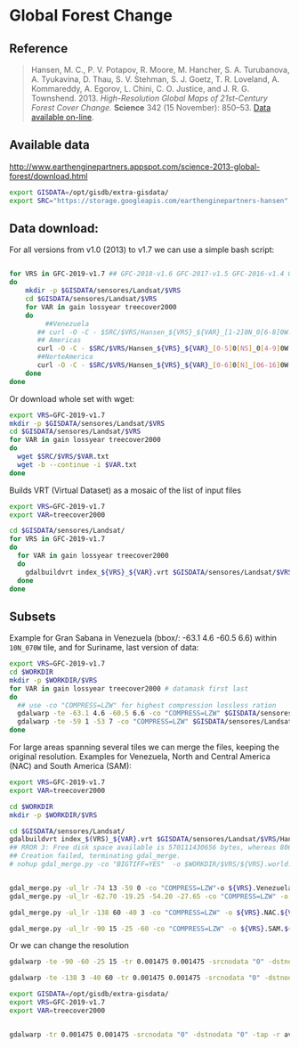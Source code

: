 # Global Forest Change

## Reference
> Hansen, M. C., P. V. Potapov, R. Moore, M. Hancher, S. A. Turubanova, A. Tyukavina, D. Thau, S. V. Stehman, S. J. Goetz, T. R. Loveland, A. Kommareddy, A. Egorov, L. Chini, C. O. Justice, and J. R. G. Townshend. 2013. *High-Resolution Global Maps of 21st-Century Forest Cover Change.* **Science** 342 (15 November): 850–53. [Data available on-line](http://earthenginepartners.appspot.com/science-2013-global-forest).


## Available data

http://www.earthenginepartners.appspot.com/science-2013-global-forest/download.html

```sh
export GISDATA=/opt/gisdb/extra-gisdata/
export SRC="https://storage.googleapis.com/earthenginepartners-hansen"
```

## Data download:

For all versions from  v1.0 (2013) to v1.7 we can use a simple bash script:

```sh

for VRS in GFC-2019-v1.7 ## GFC-2018-v1.6 GFC-2017-v1.5 GFC-2016-v1.4 GFC-2015-v1.3 GFC2015 GFC2014 GFC2013
do
    mkdir -p $GISDATA/sensores/Landsat/$VRS
    cd $GISDATA/sensores/Landsat/$VRS
    for VAR in gain lossyear treecover2000
    do
	     ##Venezuela
       ## curl -O -C - $SRC/$VRS/Hansen_${VRS}_${VAR}_[1-2]0N_0[6-8]0W.tif
       ## Americas
       curl -O -C - $SRC/$VRS/Hansen_${VRS}_${VAR}_[0-5]0[NS]_0[4-9]0W.tif
       ##NorteAmerica
       curl -O -C - $SRC/$VRS/Hansen_${VRS}_${VAR}_[0-6]0[N]_[06-16]0W.tif
    done
done
```

Or download whole set with wget:

```sh
export VRS=GFC-2019-v1.7
mkdir -p $GISDATA/sensores/Landsat/$VRS
cd $GISDATA/sensores/Landsat/$VRS
for VAR in gain lossyear treecover2000
do
  wget $SRC/$VRS/$VAR.txt
  wget -b --continue -i $VAR.txt
done

```

Builds VRT (Virtual Dataset) as a mosaic of the list of input files
```sh
export VRS=GFC-2019-v1.7
export VAR=treecover2000

cd $GISDATA/sensores/Landsat/
for VRS in GFC-2019-v1.7
do
  for VAR in gain lossyear treecover2000
  do
    gdalbuildvrt index_${VRS}_${VAR}.vrt $GISDATA/sensores/Landsat/$VRS/Hansen_${VRS}_${VAR}_*.tif
  done
done
```

## Subsets

Example for Gran Sabana in Venezuela (bbox/: -63.1 4.6 -60.5 6.6) within `10N_070W` tile, and for Suriname, last version of data:

```sh
export VRS=GFC-2019-v1.7
cd $WORKDIR
mkdir -p $WORKDIR/$VRS
for VAR in gain lossyear treecover2000 # datamask first last
do
  ## use -co "COMPRESS=LZW" for highest compression lossless ration
  gdalwarp -te -63.1 4.6 -60.5 6.6 -co "COMPRESS=LZW" $GISDATA/sensores/Landsat/index_${VRS}_${VAR}.vrt $WORKDIR/$VRS/${VRS}.GS.${VAR}.tif
  gdalwarp -te -59 1 -53 7 -co "COMPRESS=LZW" $GISDATA/sensores/Landsat/$VRS/Hansen_${VRS}_${VAR}_10N_060W.tif $WORKDIR/$VRS/${VRS}.Suriname.${VAR}.tif
done

```

For large areas spanning several tiles we can merge the files, keeping the original resolution. Examples for Venezuela, North and Central America (NAC) and South America (SAM):

```sh
export VRS=GFC-2019-v1.7
export VAR=treecover2000

cd $WORKDIR
mkdir -p $WORKDIR/$VRS

cd $GISDATA/sensores/Landsat/
gdalbuildvrt index_$(VRS)_${VAR}.vrt $GISDATA/sensores/Landsat/$VRS/Hansen_${VRS}_${VAR}_*.tif
## RROR 3: Free disk space available is 570111430656 bytes, whereas 806400000000 are at least necessary. You can disable this check by defining the CHECK_DISK_FREE_SPACE configuration option to FALSE.
## Creation failed, terminating gdal_merge.
# nohup gdal_merge.py -co "BIGTIFF=YES"  -o $WORKDIR/$VRS/${VRS}.world.${VAR}.tif $GISDATA/sensores/Landsat/$VRS/Hansen_${VRS}_${VAR}_*.tif &


gdal_merge.py -ul_lr -74 13 -59 0 -co "COMPRESS=LZW"-o ${VRS}.Venezuela.${VAR}.tif $GISDATA/sensores/Landsat/$VRS/Hansen_${VRS}_${VAR}_*N*W.tif
gdal_merge.py -ul_lr -62.70 -19.25 -54.20 -27.65 -co "COMPRESS=LZW" -o ${VRS}.Paraguay.${VAR}.tif $GISDATA/sensores/Landsat/$VRS/Hansen_${VRS}_${VAR}_*S*W.tif

gdal_merge.py -ul_lr -138 60 -40 3 -co "COMPRESS=LZW" -o ${VRS}.NAC.${VAR}.tif $GISDATA/sensores/Landsat/$VRS/Hansen_${VRS}_${VAR}_*N*W.tif

gdal_merge.py -ul_lr -90 15 -25 -60 -co "COMPRESS=LZW" -o ${VRS}.SAM.${VAR}.tif $GISDATA/sensores/Landsat/$VRS/Hansen_${VRS}_${VAR}_*W.tif
```

Or we can change the resolution
```sh
gdalwarp -te -90 -60 -25 15 -tr 0.001475 0.001475 -srcnodata "0" -dstnodata "0" -tap -r average $GISDATA/sensores/Landsat/$VRS/Hansen_${VRS}_${VAR}_*W.tif ${VRS}.SAM.${VAR}_500m.tif

gdalwarp -te -138 3 -40 60 -tr 0.001475 0.001475 -srcnodata "0" -dstnodata "0" -tap -r average $GISDATA/sensores/Landsat/$VRS/Hansen_${VRS}_${VAR}_*W.tif ${VRS}.NAC.${VAR}_500m.tif

export GISDATA=/opt/gisdb/extra-gisdata/
export VRS=GFC-2019-v1.7
export VAR=treecover2000


gdalwarp -tr 0.001475 0.001475 -srcnodata "0" -dstnodata "0" -tap -r average $GISDATA/sensores/Landsat/index_${VRS}_${VAR}.vrt  ${VRS}.world.${VAR}_500m.tif

```

